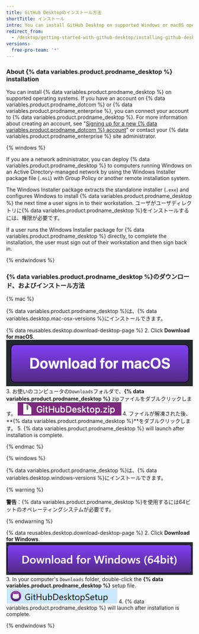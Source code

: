 ```yaml
---
title: GitHub Desktopのインストール方法
shortTitle: インストール
intro: You can install GitHub Desktop on supported Windows or macOS operating systems.
redirect_from:
  - /desktop/getting-started-with-github-desktop/installing-github-desktop
versions:
  free-pro-team: '*'
---
```


### About {% data variables.product.prodname_desktop %} installation

You can install {% data variables.product.prodname_desktop %} on supported operating systems. If you have an account on {% data variables.product.prodname_dotcom %} or {% data variables.product.prodname_enterprise %}, you can connect your account to {% data variables.product.prodname_desktop %}. For more information about creating an account, see "[Signing up for a new {% data variables.product.prodname_dotcom %} account](/articles/signing-up-for-a-new-github-account/)" or contact your {% data variables.product.prodname_enterprise %} site administrator.

{% windows %}

If you are a network administrator, you can deploy {% data variables.product.prodname_desktop %} to computers running Windows on an Active Directory-managed network by using the Windows Installer package file (`.msi`) with Group Policy or another remote installation system.

The Windows Installer package extracts the standalone installer (`.exe`) and configures Windows to install {% data variables.product.prodname_desktop %} the next time a user signs in to their workstation. ユーザがユーザディレクトリに{% data variables.product.prodname_desktop %}をインストールするには、権限が必要です。

If a user runs the Windows Installer package for {% data variables.product.prodname_desktop %} directly, to complete the installation, the user must sign out of their workstation and then sign back in.

{% endwindows %}

### {% data variables.product.prodname_desktop %}のダウンロード、およびインストール方法

{% mac %}

{% data variables.product.prodname_desktop %}は、{% data variables.desktop.mac-osx-versions %}にインストールできます。

{% data reusables.desktop.download-desktop-page %}
2. Click **Download for macOS**. ![The Download for macOS button](/assets/images/help/desktop/download-for-mac.png)
3. お使いのコンピュータの`Downloads`フォルダで、**{% data variables.product.prodname_desktop %}** zipファイルをダブルクリックします。 ![The GitHubDesktop.zip file](/assets/images/help/desktop/mac-zipfile.png)
4. ファイルが解凍された後、**{% data variables.product.prodname_desktop %}**をダブルクリックします。
5. {% data variables.product.prodname_desktop %} will launch after installation is complete.

{% endmac %}

{% windows %}

{% data variables.product.prodname_desktop %}は、{% data variables.desktop.windows-versions %}にインストールできます。

{% warning %}

**警告**：{% data variables.product.prodname_desktop %}を使用するには64ビットのオペレーティングシステムが必要です。

{% endwarning %}

{% data reusables.desktop.download-desktop-page %}
2. Click **Download for Windows**. ![The Download for Windows button](/assets/images/help/desktop/download-for-windows.png)
3. In your computer's `Downloads` folder, double-click the **{% data variables.product.prodname_desktop %}** setup file. ![The GitHubDesktopSetup file](/assets/images/help/desktop/windows-githubdesktopsetup.png)
4. {% data variables.product.prodname_desktop %} will launch after installation is complete.

{% endwindows %}
